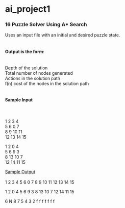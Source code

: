 # ai_project1
<h3>16 Puzzle Solver Using A* Search</h3>

Uses an input file with an initial and desired puzzle state.<br><br>
<h4>Output is the form:</h4><br>
Depth of the solution<br>
Total number of nodes generated<br>
Actions in the solution path<br>
f(n) cost of the nodes in the solution path<br><br>

<h4>Sample Input</h4><br><br>
1 2 3 4<br>
5 6 0 7<br>
8 9 10 11 <br>
12 13 14 15<br>

1 2 0 4<br>
5 6 9 3<br>
8 13 10 7<br>
12 14 11 15<br>

<u>Sample Output</u><br><br>
1 2 3 4
5 6 0 7
8 9 10 11 
12 13 14 15

1 2 0 4
5 6 9 3
8 13 10 7
12 14 11 15

6
N
8 7 5 4 3 2
f f f f f f f
